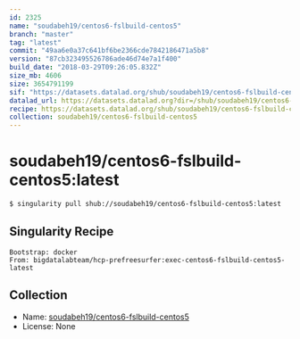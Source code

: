 ```yaml
---
id: 2325
name: "soudabeh19/centos6-fslbuild-centos5"
branch: "master"
tag: "latest"
commit: "49aa6e0a37c641bf6be2366cde7842186471a5b8"
version: "87cb323495526786ade46d74e7a1f400"
build_date: "2018-03-29T09:26:05.832Z"
size_mb: 4606
size: 3654791199
sif: "https://datasets.datalad.org/shub/soudabeh19/centos6-fslbuild-centos5/latest/2018-03-29-49aa6e0a-87cb3234/87cb323495526786ade46d74e7a1f400.simg"
datalad_url: https://datasets.datalad.org?dir=/shub/soudabeh19/centos6-fslbuild-centos5/latest/2018-03-29-49aa6e0a-87cb3234/
recipe: https://datasets.datalad.org/shub/soudabeh19/centos6-fslbuild-centos5/latest/2018-03-29-49aa6e0a-87cb3234/Singularity
collection: soudabeh19/centos6-fslbuild-centos5
---
```


# soudabeh19/centos6-fslbuild-centos5:latest

```bash
$ singularity pull shub://soudabeh19/centos6-fslbuild-centos5:latest
```

## Singularity Recipe

```singularity
Bootstrap: docker
From: bigdatalabteam/hcp-prefreesurfer:exec-centos6-fslbuild-centos5-latest
```

## Collection

 - Name: [soudabeh19/centos6-fslbuild-centos5](https://github.com/soudabeh19/centos6-fslbuild-centos5)
 - License: None

